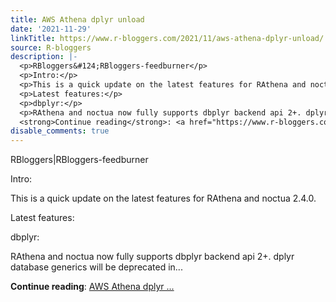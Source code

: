 ```yaml
---
title: AWS Athena dplyr unload
date: '2021-11-29'
linkTitle: https://www.r-bloggers.com/2021/11/aws-athena-dplyr-unload/
source: R-bloggers
description: |-
  <p>RBloggers&#124;RBloggers-feedburner</p>
  <p>Intro:</p>
  <p>This is a quick update on the latest features for RAthena and noctua 2.4.0.</p>
  <p>Latest features:</p>
  <p>dbplyr:</p>
  <p>RAthena and noctua now fully supports dbplyr backend api 2+. dplyr database generics will be deprecated in...</p>
  <strong>Continue reading</strong>: <a href="https://www.r-bloggers.com/2021/11/aws-athena-dplyr-unload/">AWS Athena dplyr ...
disable_comments: true
---
```

<p>RBloggers&#124;RBloggers-feedburner</p>
<p>Intro:</p>
<p>This is a quick update on the latest features for RAthena and noctua 2.4.0.</p>
<p>Latest features:</p>
<p>dbplyr:</p>
<p>RAthena and noctua now fully supports dbplyr backend api 2+. dplyr database generics will be deprecated in...</p>
<strong>Continue reading</strong>: <a href="https://www.r-bloggers.com/2021/11/aws-athena-dplyr-unload/">AWS Athena dplyr ...